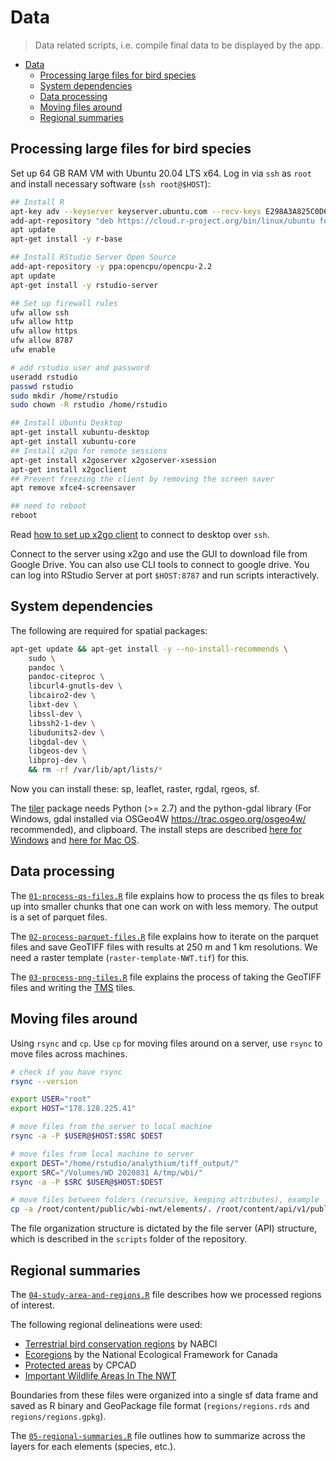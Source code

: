 # Data
> Data related scripts, i.e. compile final data to be displayed by the app.

- [Data](#data)
  - [Processing large files for bird species](#processing-large-files-for-bird-species)
  - [System dependencies](#system-dependencies)
  - [Data processing](#data-processing)
  - [Moving files around](#moving-files-around)
  - [Regional summaries](#regional-summaries)

## Processing large files for bird species

Set up 64 GB RAM VM with Ubuntu 20.04 LTS x64. Log in via `ssh` as `root` and install necessary software (`ssh root@$HOST`):

```bash
## Install R
apt-key adv --keyserver keyserver.ubuntu.com --recv-keys E298A3A825C0D65DFD57CBB651716619E084DAB9
add-apt-repository "deb https://cloud.r-project.org/bin/linux/ubuntu focal-cran40/"
apt update
apt-get install -y r-base

## Install RStudio Server Open Source
add-apt-repository -y ppa:opencpu/opencpu-2.2
apt update
apt-get install -y rstudio-server

## Set up firewall rules
ufw allow ssh
ufw allow http
ufw allow https
ufw allow 8787
ufw enable

# add rstudio user and password
useradd rstudio
passwd rstudio
sudo mkdir /home/rstudio
sudo chown -R rstudio /home/rstudio

## Install Ubuntu Desktop
apt-get install xubuntu-desktop
apt-get install xubuntu-core
## Install x2go for remote sessions
apt-get install x2goserver x2goserver-xsession
apt-get install x2goclient
## Prevent freezing the client by removing the screen saver
apt remove xfce4-screensaver

## need to reboot
reboot
```

Read [how to set up x2go client](https://www.digitalocean.com/community/tutorials/how-to-set-up-a-remote-desktop-with-x2go-on-ubuntu-20-04) to connect to desktop over `ssh`.

Connect to the server using x2go and use the GUI to download file from Google Drive.
You can also use CLI tools to connect to google drive.
You can log into RStudio Server at port `$HOST:8787` and run scripts interactively.

## System dependencies

The following are required for spatial packages:

```bash
apt-get update && apt-get install -y --no-install-recommends \
    sudo \
    pandoc \
    pandoc-citeproc \
    libcurl4-gnutls-dev \
    libcairo2-dev \
    libxt-dev \
    libssl-dev \
    libssh2-1-dev \
    libudunits2-dev \
    libgdal-dev \
    libgeos-dev \
    libproj-dev \
    && rm -rf /var/lib/apt/lists/*
```

Now you can install these: sp, leaflet, raster, rgdal, rgeos, sf.

The [tiler](https://cran.r-project.org/web/packages/tiler/vignettes/tiler-intro.html) package needs Python (>= 2.7) and the python-gdal library (For Windows, gdal installed via OSGeo4W <https://trac.osgeo.org/osgeo4w/> recommended), and clipboard. The install steps are described [here for Windows](https://opensourceoptions.com/blog/how-to-install-gdal-for-python-with-pip-on-windows/) and [here for Mac OS](https://gist.github.com/kelvinn/f14f0fc24445a7994368f984c3e37724?permalink_comment_id=3074415#gistcomment-3074415).

## Data processing

The [`01-process-qs-files.R`](01-process-qs-files.R) file explains how to process the qs files to break up into smaller chunks that one can work on with less memory. The output is a set of parquet files.

The [`02-process-parquet-files.R`](02-process-parquet-files.R) file explains how to iterate on the parquet files and save GeoTIFF files with results at 250 m and 1 km resolutions. We need a raster template (`raster-template-NWT.tif`) for this.

The [`03-process-png-tiles.R`](03-process-png-tiles.R) file explains the process of taking the GeoTIFF files and writing the [TMS](https://en.wikipedia.org/wiki/Tile_Map_Service) tiles.

## Moving files around

Using `rsync` and `cp`. Use `cp` for moving files around on a server, use `rsync` to move files across machines.

```bash
# check if you have rsync
rsync --version

export USER="root"
export HOST="178.128.225.41"

# move files from the server to local machine
rsync -a -P $USER@$HOST:$SRC $DEST

# move files from local machine to server
export DEST="/home/rstudio/analythium/tiff_output/"
export SRC="/Volumes/WD 2020831 A/tmp/wbi/"
rsync -a -P $SRC $USER@$HOST:$DEST

# move files between folders (recursive, keeping attributes), example
cp -a /root/content/public/wbi-nwt/elements/. /root/content/api/v1/public/wbi-nwt/elements/
```

The file organization structure is dictated by the file server (API) structure, which is described in the `scripts` folder of the repository.

## Regional summaries

The [`04-study-area-and-regions.R`](04-study-area-and-regions.R) file describes how we processed regions of interest.

The following regional delineations were used:

- [Terrestrial bird conservation regions](https://www.birdscanada.org/download/gislab/bcr_terrestrial_shape.zip) by NABCI
- [Ecoregions](https://sis.agr.gc.ca/cansis/nsdb/ecostrat/gis_data.html) by the National Ecological Framework for Canada
- [Protected areas](https://www.canada.ca/en/environment-climate-change/services/national-wildlife-areas/protected-conserved-areas-database.html) by CPCAD
- [Important Wildlife Areas In The NWT](https://www.geomatics.gov.nt.ca/en/importantwildlifeareasnwt)

Boundaries from these files were organized into a single sf data frame and saved as R binary and GeoPackage file format (`regions/regions.rds` and `regions/regions.gpkg`).

The [`05-regional-summaries.R`](05-regional-summaries.R) file outlines how to summarize across the layers for each elements (species, etc.).
